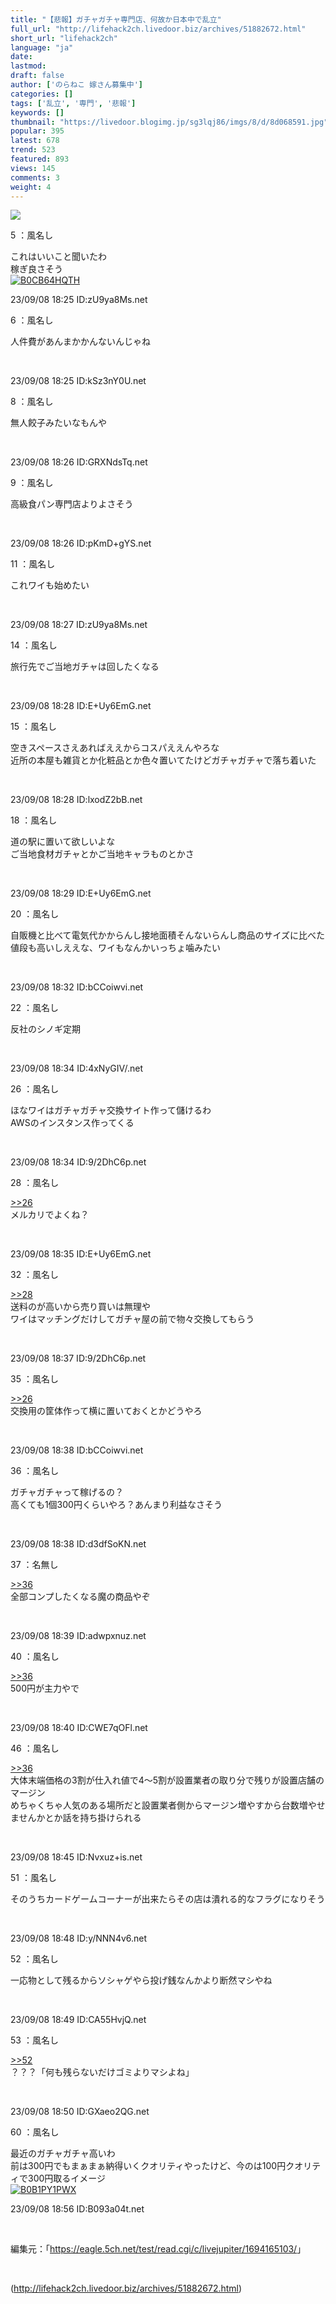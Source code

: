 ```yaml
---
title: "【悲報】ガチャガチャ専門店、何故か日本中で乱立"
full_url: "http://lifehack2ch.livedoor.biz/archives/51882672.html"
short_url: "lifehack2ch"
language: "ja"
date: 
lastmod: 
draft: false
author: ['のらねこ 嫁さん募集中']
categories: []
tags: ['乱立', '専門', '悲報']
keywords: []
thumbnail: "https://livedoor.blogimg.jp/sg3lqj86/imgs/8/d/8d068591.jpg"
popular: 395
latest: 678
trend: 523
featured: 893
views: 145
comments: 3
weight: 4
---
```


![](https://livedoor.blogimg.jp/sg3lqj86/imgs/8/d/8d068591.jpg)

<div><p class='t_name'>5 ：風名し</p> <p class='r2'>これはいいこと聞いたわ <br> 稼ぎ良さそう<br><a href='https://www.amazon.co.jp/dp/B0CB64HQTH/?tag=nishiky24-22' target='_blank'><img src='https://m.media-amazon.com/images/I/51f7U5Ahn4L._SL500_.jpg' alt='B0CB64HQTH' border='0'></a> </p><p>23/09/08 18:25 ID:zU9ya8Ms.net</p> <p class='t_name'>6 ：風名し</p> <p class='r4'>人件費があんまかかんないんじゃね </p><br><p>23/09/08 18:25 ID:kSz3nY0U.net</p> <p class='t_name'>8 ：風名し</p> <p class='r4'>無人餃子みたいなもんや </p><br><p>23/09/08 18:26 ID:GRXNdsTq.net</p> <p class='t_name'>9 ：風名し</p> <p class='r4'>高級食パン専門店よりよさそう </p><br><p>23/09/08 18:26 ID:pKmD+gYS.net</p> <p class='t_name'>11 ：風名し</p> <p class='r4'>これワイも始めたい </p><br><p>23/09/08 18:27 ID:zU9ya8Ms.net</p> <p class='t_name'>14 ：風名し</p> <p class='r4'>旅行先でご当地ガチャは回したくなる </p><br><p>23/09/08 18:28 ID:E+Uy6EmG.net</p> <p class='t_name'>15 ：風名し</p> <p class='r1'>空きスペースさえあればええからコスパええんやろな <br> 近所の本屋も雑貨とか化粧品とか色々置いてたけどガチャガチャで落ち着いた </p><br><p>23/09/08 18:28 ID:lxodZ2bB.net</p> <p class='t_name'>18 ：風名し</p> <p class='r4'>道の駅に置いて欲しいよな <br> ご当地食材ガチャとかご当地キャラものとかさ </p><br><p>23/09/08 18:29 ID:E+Uy6EmG.net</p> <p class='t_name'>20 ：風名し</p> <p class='r4'>自販機と比べて電気代かからんし接地面積そんないらんし商品のサイズに比べた値段も高いしええな、ワイもなんかいっちょ噛みたい </p><br><p>23/09/08 18:32 ID:bCCoiwvi.net</p> <p class='t_name'>22 ：風名し</p> <p class='r4'>反社のシノギ定期 </p><br><p>23/09/08 18:34 ID:4xNyGIV/.net</p> <p class='t_name'>26 ：風名し</p> <p class='r2'>ほなワイはガチャガチャ交換サイト作って儲けるわ <br> AWSのインスタンス作ってくる </p><br><p>23/09/08 18:34 ID:9/2DhC6p.net</p> <p class='t_name_res'>28 ：風名し</p> <p class='r4'><a href='#res_26'>>>26</a> <br> メルカリでよくね？ </p><br><p>23/09/08 18:35 ID:E+Uy6EmG.net</p> <p class='t_name_res'>32 ：風名し</p> <p class='r4'><a href='#res_28'>>>28</a> <br> 送料のが高いから売り買いは無理や <br> ワイはマッチングだけしてガチャ屋の前で物々交換してもらう </p><br><p>23/09/08 18:37 ID:9/2DhC6p.net</p> <p class='t_name_res'>35 ：風名し</p> <p class='r4'><a href='#res_26'>>>26</a> <br> 交換用の筐体作って横に置いておくとかどうやろ </p><br><p>23/09/08 18:38 ID:bCCoiwvi.net</p> <p class='t_name'>36 ：風名し</p> <p class='r1'>ガチャガチャって稼げるの？ <br> 高くても1個300円くらいやろ？あんまり利益なさそう </p><br><p>23/09/08 18:38 ID:d3dfSoKN.net</p> <p class='t_name_res'>37 ：名無し</p> <p class='r4'><a href='#res_36'>>>36</a> <br> 全部コンプしたくなる魔の商品やぞ </p><br><p>23/09/08 18:39 ID:adwpxnuz.net</p> <p class='t_name_res'>40 ：風名し</p> <p class='r4'><a href='#res_36'>>>36</a> <br> 500円が主力やで </p><br><p>23/09/08 18:40 ID:CWE7qOFl.net</p> <p class='t_name_res'>46 ：風名し</p> <p class='r4'><a href='#res_36'>>>36</a> <br> 大体末端価格の3割が仕入れ値で4〜5割が設置業者の取り分で残りが設置店舗のマージン <br> めちゃくちゃ人気のある場所だと設置業者側からマージン増やすから台数増やせませんかとか話を持ち掛けられる </p><br><p>23/09/08 18:45 ID:Nvxuz+is.net</p> <p class='t_name'>51 ：風名し</p> <p class='r4'>そのうちカードゲームコーナーが出来たらその店は潰れる的なフラグになりそう </p><br><p>23/09/08 18:48 ID:y/NNN4v6.net</p> <p class='t_name'>52 ：風名し</p> <p class='r4'>一応物として残るからソシャゲやら投げ銭なんかより断然マシやね </p><br><p>23/09/08 18:49 ID:CA55HvjQ.net</p> <p class='t_name_res'>53 ：風名し</p> <p class='r4'><a href='#res_52'>>>52</a> <br> ？？？「何も残らないだけゴミよりマシよね」 </p><br><p>23/09/08 18:50 ID:GXaeo2QG.net</p> <p class='t_name'>60 ：風名し</p> <p class='r2'>最近のガチャガチャ高いわ <br> 前は300円でもまぁまぁ納得いくクオリティやったけど、今のは100円クオリティで300円取るイメージ<br><a href='https://www.amazon.co.jp/dp/B0B1PY1PWX/?tag=nishiky24-22' target='_blank'><img src='https://m.media-amazon.com/images/I/51VtpGNt9SL._SL500_.jpg' alt='B0B1PY1PWX' border='0'></a> </p><p>23/09/08 18:56 ID:B093a04t.net</p> <br><p class='p_url'>編集元：「<a href='https://eagle.5ch.net/test/read.cgi/c/livejupiter/1694165103/' target='_blank'>https://eagle.5ch.net/test/read.cgi/c/livejupiter/1694165103/</a>」</p> <br clear='all'></div>

(http://lifehack2ch.livedoor.biz/archives/51882672.html)
